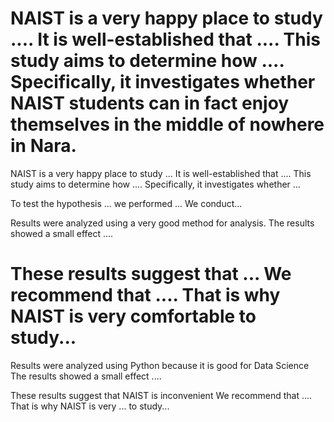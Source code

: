 
NAIST is a very happy place to study ....
It is well-established that .... This study aims to determine how .... Specifically, it investigates whether NAIST students can in fact enjoy themselves in the middle of nowhere in Nara.
=======
NAIST is a very happy place to study ...
It is well-established that .... This study aims to determine how .... Specifically, it investigates whether ... 



To test the hypothesis ... we performed ...
We conduct...

Results were analyzed using a very good method for analysis. The results showed a small effect .... 


These results suggest that ... We recommend that .... That is why NAIST is very comfortable to study...
=======
Results were analyzed using Python because it is good for Data Science The results showed a small effect .... 


These results suggest that NAIST is inconvenient We recommend that .... That is why NAIST is very ... to study...

